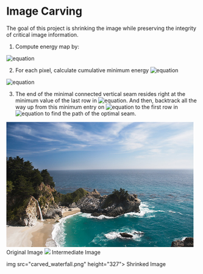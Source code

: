 # Image Carving
The goal of this project is shrinking the image while preserving the integrity of critical image information.

1. Compute energy map by:

![equation](https://latex.codecogs.com/gif.latex?E&space;=&space;\left&space;|&space;\partial&space;I&space;/&space;\partial&space;x&space;\right&space;|&space;&plus;&space;\left&space;|&space;\partial&space;I&space;/&space;\partial&space;y&space;\right&space;|)

2. For each pixel, calculate cumulative minimum energy ![equation](https://latex.codecogs.com/gif.latex?\small&space;M_x)

![equation](https://latex.codecogs.com/gif.latex?\small&space;M_x(i,j)&space;=&space;E(i,j)&space;&plus;&space;min&space;\left&space;\{&space;M_x(i-1,j-1),&space;M_x(i-1,j),&space;M_x(i-1,j&plus;1)&space;\right&space;\})

3. The end of the minimal connected vertical seam resides right at the minimum value of the last row in ![equation](https://latex.codecogs.com/gif.latex?\small&space;M_x). And then, backtrack all the way up from this minimum entry on ![equation](https://latex.codecogs.com/gif.latex?\small&space;M_x) to the first row in ![equation](https://latex.codecogs.com/gif.latex?\small&space;M_x) to find the path of the optimal seam.



<img src="waterfall.png" height="327">
        Original Image


<img src="carving_waterfall.png">
        Intermediate Image



img src="carved_waterfall.png" height="327">
        Shrinked Image


